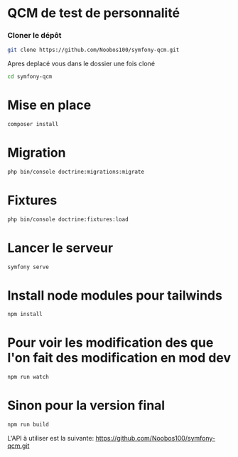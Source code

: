 # QCM de test de personnalité

### Cloner le dépôt
```bash
git clone https://github.com/Noobos100/symfony-qcm.git
```

Apres deplacé vous dans le dossier une fois cloné
```bash
cd symfony-qcm
```

# Mise en place
```bash
composer install
```

# Migration
```bash
php bin/console doctrine:migrations:migrate
```

# Fixtures
```bash
php bin/console doctrine:fixtures:load
```

# Lancer le serveur
```bash
symfony serve
```
 
# Install node modules pour tailwinds
```bash
npm install
```

# Pour voir les modification des que l'on fait des modification en mod dev 
```bash
npm run watch
```
# Sinon pour la version final
```bash
npm run build
```

L'API à utiliser est la suivante:
https://github.com/Noobos100/symfony-qcm.git

